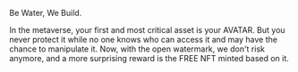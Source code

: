 Be Water, We Build.

In the metaverse, your first and most critical asset is your AVATAR. But you never protect it while no one knows who can access it and may have the chance to manipulate it. Now, with the open watermark, we don't risk anymore, and a more surprising reward is the FREE NFT minted based on it. 
